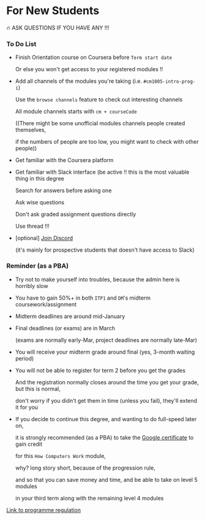 # For New Students

<aside>
🔥 ASK QUESTIONS IF YOU HAVE ANY !!!

</aside>

### **To Do List**

- Finish Orientation course on Coursera before `Term start date`
    
    Or else you won't get access to your registered modules !!
    
- Add all channels of the modules you're taking (i.e. `#cm1005-intro-prog-i`)
    
    Use the `browse channels` feature to check out interesting channels
    
    All module channels starts with `cm + courseCode`
    
    ((There might be some unofficial modules channels people created themselves, 
    
    if the numbers of people are too low, you might want to check with other people))
    
- Get familiar with the Coursera platform
- Get familiar with Slack interface (be active !! this is the most valuable thing in this degree
    
    Search for answers before asking one
    
    Ask wise questions
    
    Don't ask graded assignment questions directly
    
    Use thread !!!
    
- [optional] [Join Discord](https://discord.gg/h4Kuhe57)
    
    (it's mainly for prospective students that doesn't have access to Slack)
    

### **Reminder (as a PBA)**

- Try not to make yourself into troubles, because the admin here is horribly slow
- You have to gain 50%+ in both `ITP1` and `DM`'s midterm coursework/assignment
- Midterm deadlines are around mid-January
- Final deadlines (or exams) are in March
    
    (exams are normally early-Mar, project deadlines are normally late-Mar)
    
- You will receive your midterm grade around final (yes, 3-month waiting period)
- You will not be able to register for term 2 before you get the grades
    
    And the registration normally closes around the time you get your grade, but this is normal, 
    
    don't worry if you didn't get them in time (unless you fail), they'll extend it for you
    
- If you decide to continue this degree, and wanting to do full-speed later on,
    
    it is strongly recommended (as a PBA) to take the [Google certificate](https://www.coursera.org/professional-certificates/google-it-support) to gain credit 
    
    for this `How Computers Work` module, 
    
    why? long story short, because of the progression rule, 
    
    and so that you can save money and time, and be able to take on level 5 modules 
    
    in your third term along with the remaining level 4 modules
    

[Link to programme regulation](https://london.ac.uk/sites/default/files/regulations/progregs-bsc-computer-science-2021-22.pdf)